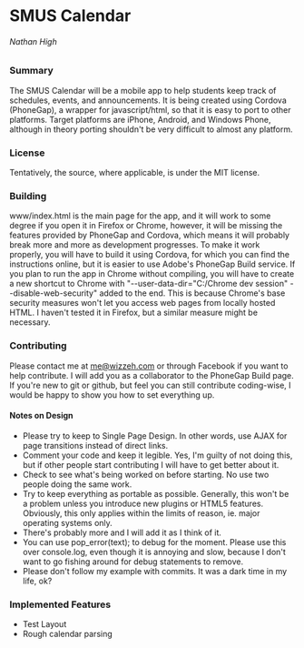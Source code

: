 # SMUS Calendar
###### Nathan High

### Summary
The SMUS Calendar will be a mobile app to help students keep track of schedules, events, and announcements. It is being created using Cordova (PhoneGap), a wrapper for javascript/html, so that it is easy to port to other platforms. Target platforms are iPhone, Android, and Windows Phone, although in theory porting shouldn't be very difficult to almost any platform.

### License
Tentatively, the source, where applicable, is under the MIT license.

### Building
www/index.html is the main page for the app, and it will work to some degree if you open it in Firefox or Chrome, however, it will be missing the features provided by PhoneGap and Cordova, which means it will probably break more and more as development progresses. To make it work properly, you will have to build it using Cordova, for which you can find the instructions online, but it is easier to use Adobe's PhoneGap Build service. If you plan to run the app in Chrome without compiling, you will have to create a new shortcut to Chrome with "--user-data-dir="C:/Chrome dev session" --disable-web-security" added to the end. This is because Chrome's base security measures won't let you access web pages from locally hosted HTML. I haven't tested it in Firefox, but a similar measure might be necessary.

### Contributing
Please contact me at me@wizzeh.com or through Facebook if you want to help contribute. I will add you as a collaborator to the PhoneGap Build page. If you're new to git or github, but feel you can still contribute coding-wise, I would be happy to show you how to set everything up.

#### Notes on Design
* Please try to keep to Single Page Design. In other words, use AJAX for page transitions instead of direct links.
* Comment your code and keep it legible. Yes, I'm guilty of not doing this, but if other people start contributing I will have to get better about it.
* Check to see what's being worked on before starting. No use two people doing the same work.
* Try to keep everything as portable as possible. Generally, this won't be a problem unless you introduce new plugins or HTML5 features. Obviously, this only applies within the limits of reason, ie. major operating systems only.
* There's probably more and I will add it as I think of it.
* You can use pop_error(text); to debug for the moment. Please use this over console.log, even though it is annoying and slow, because I don't want to go fishing around for debug statements to remove.
* Please don't follow my example with commits. It was a dark time in my life, ok?

### Implemented Features
* Test Layout
* Rough calendar parsing